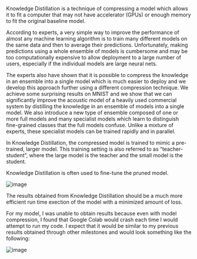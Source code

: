 Knowledge Distillation is a technique of compressing a model which allows it to fit a computer that may 
not have accelerator (GPUs) or enough memory to fit the original baseline model.

According to experts, a very simple way to improve the performance of almost any machine learning algorithm
is to train many different models on the same data and then to average their predictions. Unfortunately, 
making predictions using a whole ensemble of models is cumbersome and may be too computationally expensive 
to allow deployment to a large number of users, especially if the individual models are large neural nets.

The experts also have shown that it is possible to compress the knowledge in an ensemble into a single 
model which is much easier to deploy and we develop this approach further using a different compression 
technique. We achieve some surprising results on MNIST and we show that we can significantly improve the 
acoustic model of a heavily used commercial system by distilling the knowledge in an ensemble of models into 
a single model. We also introduce a new type of ensemble composed of one or more full models and many 
specialist models which learn to distinguish fine-grained classes that the full models confuse. Unlike a 
mixture of experts, these specialist models can be trained rapidly and in parallel.

In Knowledge Distillation, the compressed model is trained to mimic a pre-trained, larger model. This 
training setting is also referred to as “teacher-student”, where the large model is the teacher and the 
small model is the student.

Knowledge Distillation is often used to fine-tune the pruned model.

![image](https://user-images.githubusercontent.com/94308793/205538928-f6ee5765-ee6e-4942-8ad5-b7477d4507b5.png)

The results obtained from Knowledge Distillation should be a much more efficient run time exection of the 
model with a minimized amount of loss.

For my model, I was unable to obtain results because even with model compression, I found that Google Colab 
would crash each time I would attempt to run my code. I expect that it would be similar to my previous 
results obtained through other milestones and would look something like the following:

![image](https://user-images.githubusercontent.com/94308793/205539555-86f30f67-785a-4d1c-b122-745197fd427b.png)
